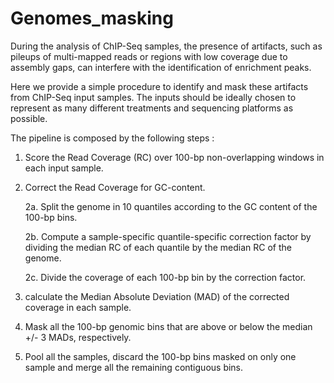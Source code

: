 # Genomes_masking
 
During the analysis of ChIP-Seq samples, the presence of artifacts, such as pileups of multi-mapped reads or regions with low coverage due to assembly gaps, can interfere with the identification of enrichment peaks.

Here we provide a simple procedure to identify and mask these artifacts from ChIP-Seq input samples.
The inputs should be ideally chosen to represent as many different treatments and sequencing platforms as possible.

The pipeline is composed by the following steps :

1.  Score the Read Coverage (RC) over 100-bp non-overlapping windows in each input sample.  

2.  Correct the Read Coverage for GC-content.      
      
    2a. Split the genome in 10 quantiles according to the GC content of the 100-bp bins.        
    
    2b. Compute a sample-specific quantile-specific correction factor by dividing the median RC of each quantile by the median RC of the genome.           
    
    2c. Divide the coverage of each 100-bp bin by the correction factor.  
    
3.  calculate the Median Absolute Deviation (MAD) of the corrected coverage in each sample.  
  
4.  Mask all the 100-bp genomic bins that are above or below the median +/- 3 MADs, respectively.  
  
5.  Pool all the samples, discard the 100-bp bins masked on only one sample and merge all the remaining contiguous bins.  
